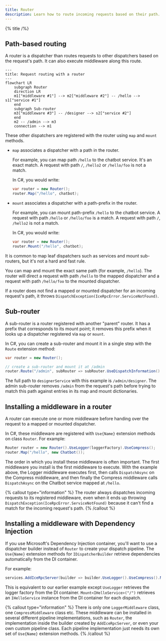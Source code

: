 ```yaml
---
title: Router
description: Learn how to route incoming requests based on their path.
---
```


{% title /%}

## Path-based routing

A router is a dispatcher than routes requests to other dispatchers based on the request's path. It can also execute
middleware along this route.

```mermaid
---
title: Request routing with a router
---
flowchart LR
    subgraph Router
    direction LR
    m1["middleware #1"] --> m2["middleware #2"] -- /hello --> s1["service #1"]
    end
    subgraph Sub-router
    m3["middleware #3"] -- /designer --> s2["service #2"]
    end
    m2 -- /admin --> m3
    connection --> m1
```

These other dispatchers are registered with the router using `map` and `mount` methods.

- `map` associates a dispatcher with a path in the router.

    For example, you can map path `/hello` to the chatbot service. It's an exact match. A request with path `/`,
    `/hello2` or `/hello/foo` is not a match.

    In C#, you would write:

    ```csharp
    var router = new Router();
    router.Map("/hello", chatbot);
    ```

- `mount` associates a dispatcher with a path-prefix in the router.

    For example, you can mount path-prefix `/hello` to the chatbot service. A request with path `/hello` or `/hello/foo`
    is a match. A request with path `/`, `/hello2` is not a match.

    In C#, you would write:

    ```csharp
    var router = new Router();
    router.Mount("/hello", chatbot);
    ```

It is common to map leaf dispatchers such as services and mount sub-routers, but it's not a hard and fast rule.

You can map and mount the exact same path (for example, `/hello`). The router will direct a request with path `/hello`
to the mapped dispatcher and a request with path `/hello/foo` to the mounted dispatcher.

If a router does not find a mapped or mounted dispatcher for an incoming request's path, it throws
`DispatchException(IceRpcError.ServiceNotFound)`.

## Sub-router

A sub-router is a router registered with another "parent" router. It has a prefix that corresponds to its mount point;
it removes this prefix when it looks up a dispatcher registered via `map` or `mount`.

In C#, you can create a sub-router and mount it in a single step with the `Route` extension method:

```csharp
var router = new Router();

// create a sub-router and mount it at /admin
router.Route("/admin", subRouter => subRouter.UseDispatchInformation().Map("/designer", designerService));
```

The full path to `designerService` with this example is `/admin/designer`. The admin sub-router removes `/admin` from
the request's path before trying to match this path against entries in its map and mount dictionaries.

## Installing a middleware in a router

A router can execute one or more middleware before handing over the request to a mapped or mounted dispatcher.

In C#, these middleware are registered with `Use{Name}` extension methods on class `Router`. For example:

```csharp
Router router = new Router().UseLogger(loggerFactory).UseCompress();
router.Map("/hello", new Chatbot());
```

The order in which you install these middleware is often important. The first middleware you install is the first
middleware to execute. With the example above, the Logger middleware executes first, then calls `DispatchAsync` on the
Compress middleware, and then finally the Compress middleware calls `DispatchAsync` on the Chatbot service mapped at
`/hello`.

{% callout type="information" %}
The router always dispatches incoming requests to its registered middleware, even when it ends up throwing
`DispatchException(IceRpcError.ServiceNotFound)` because it can't find a match for the incoming request's path.
{% /callout %}

## Installing a middleware with Dependency Injection

If you use Microsoft's Dependency Injection container, you'll want to use a dispatcher builder instead of `Router` to
create your dispatch pipeline. The `Use{Name}` extension methods for `IDispatcherBuilder` retrieve dependencies
automatically from the DI container.

For example:

```csharp
services.AddIceRpcServer(builder => builder.UseLogger().UseCompress().Mount<IHelloService>("/"));
```

This is equivalent to our earlier example except `UseLogger` retrieves the logger factory from the DI container.
`Mount<IHelloService>("/")` retrieves an `IHelloService` instance from the DI container for each dispatch.

{% callout type="information" %}
There is only one `LoggerMiddleware` class, one `CompressMiddleware` class etc. These middleware can be installed in
several different pipeline implementations, such as `Router`, the implementation inside the builder created by
`AddIceRpcServer`, or even your own custom pipeline class. Each pipeline implementation just needs its own set of
`Use{Name}` extension methods.
{% /callout %}

